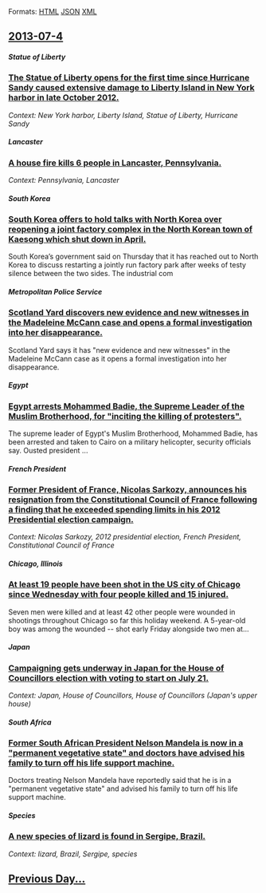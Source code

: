 
Formats: [HTML](2013/07/4/index.html)  [JSON](2013/07/4/index.json)  [XML](2013/07/4/index.xml)  

## [2013-07-4](/news/2013/07/4/index.md)

##### Statue of Liberty
### [The Statue of Liberty opens for the first time since Hurricane Sandy caused extensive damage to Liberty Island in New York harbor in late October 2012. ](/news/2013/07/4/the-statue-of-liberty-opens-for-the-first-time-since-hurricane-sandy-caused-extensive-damage-to-liberty-island-in-new-york-harbor-in-late-oc.md)
_Context: New York harbor, Liberty Island, Statue of Liberty, Hurricane Sandy_

##### Lancaster
### [A house fire kills 6 people in Lancaster, Pennsylvania. ](/news/2013/07/4/a-house-fire-kills-6-people-in-lancaster-pennsylvania.md)
_Context: Pennsylvania, Lancaster_

##### South Korea
### [South Korea offers to hold talks with North Korea over reopening a joint factory complex in the North Korean town of Kaesong which shut down in April. ](/news/2013/07/4/south-korea-offers-to-hold-talks-with-north-korea-over-reopening-a-joint-factory-complex-in-the-north-korean-town-of-kaesong-which-shut-down.md)
South Korea’s government said on Thursday that it has reached out to North Korea to discuss restarting a jointly run factory park after weeks of testy silence between the two sides. The industrial com

##### Metropolitan Police Service
### [Scotland Yard discovers new evidence and new witnesses in the Madeleine McCann case and opens a formal investigation into her disappearance. ](/news/2013/07/4/scotland-yard-discovers-new-evidence-and-new-witnesses-in-the-madeleine-mccann-case-and-opens-a-formal-investigation-into-her-disappearance.md)
Scotland Yard says it has &quot;new evidence and new witnesses&quot; in the Madeleine McCann case as it opens a formal investigation into her disappearance.

##### Egypt
### [Egypt arrests Mohammed Badie, the Supreme Leader of the Muslim Brotherhood, for "inciting the killing of protesters". ](/news/2013/07/4/egypt-arrests-mohammed-badie-the-supreme-leader-of-the-muslim-brotherhood-for-inciting-the-killing-of-protesters.md)
The&#x20;supreme&#x20;leader&#x20;of&#x20;Egypt&#x27;s&#x20;Muslim&#x20;Brotherhood,&#x20;Mohammed&#x20;Badie,&#x20;has&#x20;been&#x20;arrested&#x20;and&#x20;taken&#x20;to&#x20;Cairo&#x20;on&#x20;a&#x20;military&#x20;helicopter,&#x20;security&#x20;officials&#x20;say.&#x20;Ousted&#x20;president&#x20;...

##### French President
### [Former President of France, Nicolas Sarkozy, announces his resignation from the Constitutional Council of France following a finding that he exceeded spending limits in his 2012 Presidential election campaign. ](/news/2013/07/4/former-president-of-france-nicolas-sarkozy-announces-his-resignation-from-the-constitutional-council-of-france-following-a-finding-that-he.md)
_Context: Nicolas Sarkozy, 2012 presidential election, French President, Constitutional Council of France_

##### Chicago, Illinois
### [At least 19 people have been shot in the US city of Chicago since Wednesday with four people killed and 15 injured. ](/news/2013/07/4/at-least-19-people-have-been-shot-in-the-us-city-of-chicago-since-wednesday-with-four-people-killed-and-15-injured.md)
Seven men were killed and at least 42 other people were wounded in shootings throughout Chicago so far this holiday weekend. A 5-year-old boy was among the wounded -- shot early Friday alongside two men at...

##### Japan
### [Campaigning gets underway in Japan for the House of Councillors election with voting to start on July 21. ](/news/2013/07/4/campaigning-gets-underway-in-japan-for-the-house-of-councillors-election-with-voting-to-start-on-july-21.md)
_Context: Japan, House of Councillors, House of Councillors (Japan's upper house)_

##### South Africa
### [Former South African President Nelson Mandela is now in a "permanent vegetative state" and doctors have advised his family to turn off his life support machine. ](/news/2013/07/4/former-south-african-president-nelson-mandela-is-now-in-a-permanent-vegetative-state-and-doctors-have-advised-his-family-to-turn-off-his-l.md)
Doctors treating Nelson Mandela have reportedly said that he is in a &quot;permanent vegetative state&quot; and advised his family to turn off his life support machine.

##### Species
### [A new species of lizard is found in Sergipe, Brazil. ](/news/2013/07/4/a-new-species-of-lizard-is-found-in-sergipe-brazil.md)
_Context: lizard, Brazil, Sergipe, species_

## [Previous Day...](/news/2013/07/3/index.md)

